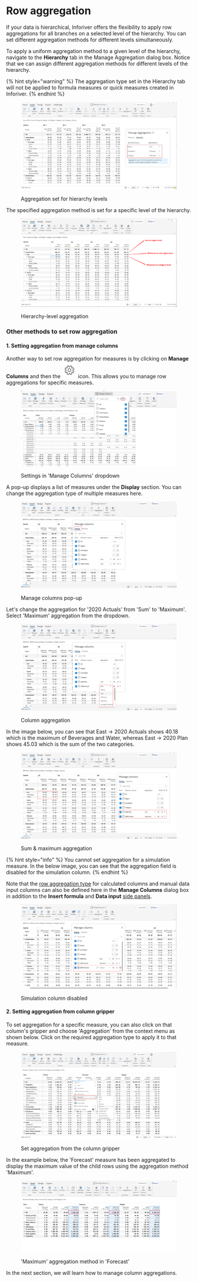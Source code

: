 # Row aggregation

If your data is hierarchical, Inforiver offers the flexibility to apply row aggregations for all branches on a selected level of the hierarchy. You can set different aggregation methods for different levels simultaneously.

To apply a uniform aggregation method to a given level of the hierarchy, navigate to the **Hierarchy** tab in the Manage Aggregation dialog box. Notice that we can assign different aggregation methods for different levels of the hierarchy.

{% hint style="warning" %}
The aggregation type set in the Hierarchy tab will not be applied to formula measures or quick measures created in Inforiver.
{% endhint %}

<figure><img src="../../.gitbook/assets/image (779) (1).png" alt=""><figcaption><p>Aggregation set for hierarchy levels</p></figcaption></figure>

The specified aggregation method is set for a specific level of the hierarchy.

<figure><img src="../../.gitbook/assets/image (198).png" alt=""><figcaption><p>Hierarchy-level aggregation</p></figcaption></figure>

### Other methods to set row aggregation

#### 1. Setting aggregation from manage columns

Another way to set row aggregation for measures is by clicking on **Manage Columns** and then the <img src="../../.gitbook/assets/image (1) (1) (3).png" alt="" data-size="line"> icon. This allows you to manage row aggregations for specific measures.

<figure><img src="../../.gitbook/assets/image (651).png" alt=""><figcaption><p>Settings in 'Manage Columns' dropdown</p></figcaption></figure>

A pop-up displays a list of measures under the **Display** section. You can change the aggregation type of multiple measures here.

<figure><img src="../../.gitbook/assets/Display (2).png" alt=""><figcaption><p>Manage columns pop-up</p></figcaption></figure>

Let's change the aggregation for '2020 Actuals' from 'Sum' to 'Maximum'. Select 'Maximum' aggregation from the dropdown.&#x20;

<figure><img src="../../.gitbook/assets/Change agg.png" alt=""><figcaption><p>Column aggregation</p></figcaption></figure>

In the image below, you can see that East -> 2020 Actuals shows 40.18 which is the maximum of Beverages and Water, whereas East -> 2020 Plan shows 45.03 which is the sum of the two categories. &#x20;

<figure><img src="../../.gitbook/assets/Sum &#x26; maximum aggregation.png" alt=""><figcaption><p>Sum &#x26; maximum aggregation</p></figcaption></figure>

{% hint style="info" %}
You cannot set aggregation for a simulation measure. In the below image, you can see that the aggregation field is disabled for the simulation column.
{% endhint %}

Note that the [row aggregation type](../4.-adding-business-logic-and-formulae/insert-manual-input-columns/insert-manual-input-columns.md#i-row-aggregation-type) for calculated columns and manual data input columns can also be defined here in the **Manage Columns** dialog box in addition to the **Insert formula** and **Data input** [side panels](../4.-adding-business-logic-and-formulae/insert-manual-input-columns/insert-manual-input-columns.md#id-3.-properties). &#x20;

<figure><img src="../../.gitbook/assets/For.png" alt=""><figcaption><p>Simulation column disabled</p></figcaption></figure>

#### 2. Setting aggregation from column gripper

To set aggregation for a specific measure, you can also click on that column's gripper and choose 'Aggregation' from the context menu as shown below. Click on the required aggregation type to apply it to that measure.

<figure><img src="../../.gitbook/assets/image (1) (1).png" alt=""><figcaption><p>Set aggregation from the column gripper</p></figcaption></figure>

In the example below, the 'Forecast' measure has been aggregated to display the maximum value of the child rows using the aggregation method 'Maximum'.

<figure><img src="../../.gitbook/assets/image (628).png" alt=""><figcaption><p>'Maximum' aggregation method in 'Forecast'</p></figcaption></figure>

In the next section, we will learn how to manage column aggregations.
